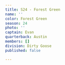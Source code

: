 ```yaml
---
title: S24 - Forest Green
name: ''
color: Forest Green
season: 24
photo: ''
captain: Evan
quarterback: Austin
members: []
division: Dirty Goose
published: false

---
```

